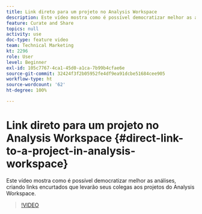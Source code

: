 ```yaml
---
title: Link direto para um projeto no Analysis Workspace
description: Este vídeo mostra como é possível democratizar melhor as análises, criando links encurtados que levarão seus colegas aos projetos do Analysis Workspace.
feature: Curate and Share
topics: null
activity: use
doc-type: feature video
team: Technical Marketing
kt: 2296
role: User
level: Beginner
exl-id: 105c7767-4ca1-45d0-a1ca-7b99b4cfae6e
source-git-commit: 32424f3f2b05952fe4df9ea91dcbe51684cee905
workflow-type: ht
source-wordcount: '62'
ht-degree: 100%

---
```


# Link direto para um projeto no Analysis Workspace {#direct-link-to-a-project-in-analysis-workspace}

Este vídeo mostra como é possível democratizar melhor as análises, criando links encurtados que levarão seus colegas aos projetos do Analysis Workspace.

>[!VIDEO](https://video.tv.adobe.com/v/24710/?quality=12)
